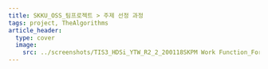 ```yaml
---
title: SKKU_OSS_팀프로젝트 > 주제 선정 과정
tags: project, TheAlgorithms
article_header:
  type: cover
  image:
    src: ../screenshots/TIS3_HDSi_YTW_R2_2_200118SKPM Work Function_Forward_003.p.jpg
---
```

<!--more-->
